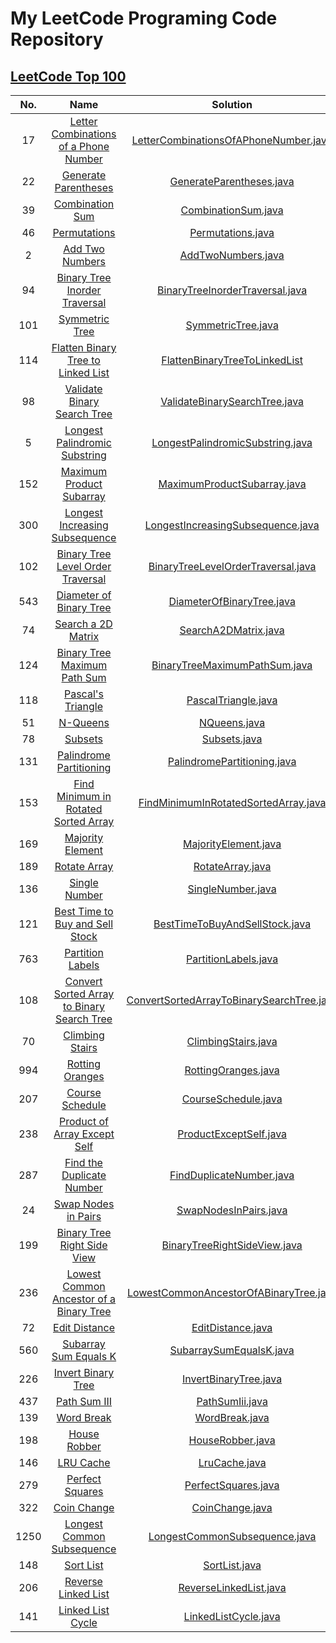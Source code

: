 # My LeetCode Programing Code Repository

## [LeetCode Top 100](https://leetcode.com/studyplan/top-100-liked/)

| No.  |                                                                Name                                                                 |                                          Solution                                          |
|:----:|:-----------------------------------------------------------------------------------------------------------------------------------:|:------------------------------------------------------------------------------------------:|
|  17  |      [Letter Combinations of a Phone Number](https://leetcode.com/problems/letter-combinations-of-a-phone-number/description/)      |     [LetterCombinationsOfAPhoneNumber.java](src/LetterCombinationsOfAPhoneNumber.java)     |
|  22  |                       [Generate Parentheses](https://leetcode.com/problems/generate-parentheses/description)                        |                  [GenerateParentheses.java](src/GenerateParentheses.java)                  |
|  39  |                            [Combination Sum](https://leetcode.com/problems/combination-sum/description)                             |                       [CombinationSum.java](src/CombinationSum.java)                       |
|  46  |                               [Permutations](https://leetcode.com/problems/permutations/description/)                               |                         [Permutations.java](src/Permutations.java)                         |
|  2   |                            [Add Two Numbers](https://leetcode.com/problems/add-two-numbers/description/)                            |                        [AddTwoNumbers.java](src/AddTwoNumbers.java)                        |
|  94  |              [Binary Tree Inorder Traversal](https://leetcode.com/problems/binary-tree-inorder-traversal/description/)              |           [BinaryTreeInorderTraversal.java](src/BinaryTreeInorderTraversal.java)           |
| 101  |                                   [Symmetric Tree](https://leetcode.com/problems/symmetric-tree/)                                   |                        [SymmetricTree.java](src/SymmetricTree.java)                        |
| 114  |         [Flatten Binary Tree to Linked List](https://leetcode.com/problems/flatten-binary-tree-to-linked-list/description/)         |          [FlattenBinaryTreeToLinkedList](src/FlattenBinaryTreeToLinkedList.java)           |
|  98  |                [Validate Binary Search Tree](https://leetcode.com/problems/validate-binary-search-tree/description/)                |             [ValidateBinarySearchTree.java](src/ValidateBinarySearchTree.java)             |
|  5   |             [Longest Palindromic Substring ](https://leetcode.com/problems/longest-palindromic-substring/description/)              |          [LongestPalindromicSubstring.java](src/LongestPalindromicSubstring.java)          |
| 152  |                  [Maximum Product Subarray ](https://leetcode.com/problems/maximum-product-subarray/description/)                   |               [MaximumProductSubarray.java](src/MaximumProductSubarray.java)               |
| 300  |             [Longest Increasing Subsequence](https://leetcode.com/problems/longest-increasing-subsequence/description)              |         [LongestIncreasingSubsequence.java](src/LongestIncreasingSubsequence.java)         |
| 102  |                [Binary Tree Level Order Traversal](https://leetcode.com/problems/binary-tree-level-order-traversal/)                |        [BinaryTreeLevelOrderTraversal.java](src/BinaryTreeLevelOrderTraversal.java)        |
| 543  |                          [Diameter of Binary Tree](https://leetcode.com/problems/diameter-of-binary-tree/)                          |                 [DiameterOfBinaryTree.java](src/DiameterOfBinaryTree.java)                 |
|  74  |                               [Search a 2D Matrix](https://leetcode.com/problems/search-a-2d-matrix/)                               |                      [SearchA2DMatrix.java](src/SearchA2DMatrix.java)                      |
| 124  |               [Binary Tree Maximum Path Sum](https://leetcode.com/problems/binary-tree-maximum-path-sum/description)                |             [BinaryTreeMaximumPathSum.java](src/BinaryTreeMaximumPathSum.java)             |
| 118  |                                [Pascal's Triangle](https://leetcode.com/problems/pascals-triangle/)                                 |                       [PascalTriangle.java](src/PascalTriangle.java)                       |
|  51  |                                   [N-Queens](https://leetcode.com/problems/n-queens/description/)                                   |                              [NQueens.java](src/NQueens.java)                              |
|  78  |                                    [Subsets](https://leetcode.com/problems/subsets/description/)                                    |                              [Subsets.java](src/Subsets.java)                              |
| 131  |                    [Palindrome Partitioning](https://leetcode.com/problems/palindrome-partitioning/description/)                    |               [PalindromePartitioning.java](src/PalindromePartitioning.java)               |
| 153  |       [Find Minimum in Rotated Sorted Array](https://leetcode.com/problems/find-minimum-in-rotated-sorted-array/description/)       |      [FindMinimumInRotatedSortedArray.java](src/FindMinimumInRotatedSortedArray.java)      |
| 169  |                           [Majority Element](https://leetcode.com/problems/majority-element/description)                            |                      [MajorityElement.java](src/MajorityElement.java)                      |
| 189  |                               [Rotate Array](https://leetcode.com/problems/rotate-array/description/)                               |                          [RotateArray.java](src/RotateArray.java)                          |
| 136  |                                    [Single Number](https://leetcode.com/problems/single-number/)                                    |                         [SingleNumber.java](src/SingleNumber.java)                         |
| 121  |            [Best Time to Buy and Sell Stock](https://leetcode.com/problems/best-time-to-buy-and-sell-stock/description/)            |            [BestTimeToBuyAndSellStock.java](src/BestTimeToBuyAndSellStock.java)            |
| 763  |                           [Partition Labels](https://leetcode.com/problems/partition-labels/description)                            |                      [PartitionLabels.java](src/PartitionLabels.java)                      |
| 108  | [Convert Sorted Array to Binary Search Tree](https://leetcode.com/problems/convert-sorted-array-to-binary-search-tree/description/) | [ConvertSortedArrayToBinarySearchTree.java](src/ConvertSortedArrayToBinarySearchTree.java) |
|  70  |                            [Climbing Stairs](https://leetcode.com/problems/climbing-stairs/description/)                            |                       [ClimbingStairs.java](src/ClimbingStairs.java)                       |
| 994  |                                  [Rotting Oranges](https://leetcode.com/problems/rotting-oranges/)                                  |                       [RottingOranges.java](src/RottingOranges.java)                       |
| 207  |                            [Course Schedule](https://leetcode.com/problems/course-schedule/description/)                            |                       [CourseSchedule.java](src/CourseSchedule.java)                       |
| 238  |                     [Product of Array Except Self](https://leetcode.com/problems/product-of-array-except-self/)                     |                    [ProductExceptSelf.java](src/ProductExceptSelf.java)                    |
| 287  |                  [Find the Duplicate Number](https://leetcode.com/problems/find-the-duplicate-number/description)                   |                  [FindDuplicateNumber.java](src/FindDuplicateNumber.java)                  |
|  24  |                        [Swap Nodes in Pairs](https://leetcode.com/problems/swap-nodes-in-pairs/description/)                        |                     [SwapNodesInPairs.java](src/SwapNodesInPairs.java)                     |
| 199  |                [Binary Tree Right Side View](https://leetcode.com/problems/binary-tree-right-side-view/description/)                |              [BinaryTreeRightSideView.java](src/BinaryTreeRightSideView.java)              |
| 236  |         [Lowest Common Ancestor of a Binary Tree  ](https://leetcode.com/problems/lowest-common-ancestor-of-a-binary-tree/)         |    [LowestCommonAncestorOfABinaryTree.java](src/LowestCommonAncestorOfABinaryTree.java)    | 
|  72  |         [Edit Distance](https://leetcode.com/problems/edit-distance/description/?envType=study-plan-v2&envId=top-100-liked)         |                         [EditDistance.java](src/EditDistance.java)                         |
| 560  |       [Subarray Sum Equals K](https://leetcode.com/problems/subarray-sum-equals-k/?envType=study-plan-v2&envId=top-100-liked)       |                   [SubarraySumEqualsK.java](src/SubarraySumEqualsK.java)                   |
| 226  |    [Invert Binary Tree](https://leetcode.com/problems/invert-binary-tree/description/?envType=study-plan-v2&envId=top-100-liked)    |                     [InvertBinaryTree.java](src/InvertBinaryTree.java)                     |
| 437  |          [Path Sum III](https://leetcode.com/problems/path-sum-iii/description/?envType=study-plan-v2&envId=top-100-liked)          |                           [PathSumIii.java](src/PathSumIii.java)                           |
| 139  |                  [Word Break](https://leetcode.com/problems/word-break/?envType=study-plan-v2&envId=top-100-liked)                  |                            [WordBreak.java](src/WordBreak.java)                            |
| 198  |          [House Robber](https://leetcode.com/problems/house-robber/description/?envType=study-plan-v2&envId=top-100-liked)          |                          [HouseRobber.java](src/HouseRobber.java)                          |
| 146  |                                  [LRU Cache](https://leetcode.com/problems/lru-cache/description/)                                  |                             [LruCache.java](src/LruCache.java)                             |
| 279  |             [Perfect Squares](https://leetcode.com/problems/perfect-squares/?envType=study-plan-v2&envId=top-100-liked)             |                       [PerfectSquares.java](src/PerfectSquares.java)                       |
| 322  |                 [Coin Change](https://leetcode.com/problems/coin-change/?envType=study-plan-v2&envId=top-100-liked)                 |                           [CoinChange.java](src/CoinChange.java)                           |
| 1250 |  [Longest Common Subsequence](https://leetcode.com/problems/longest-common-subsequence/?envType=study-plan-v2&envId=top-100-liked)  |             [LongestCommonSubsequence.java](src/LongestCommonSubsequence.java)             |
| 148  |             [Sort List](https://leetcode.com/problems/sort-list/description/?envType=study-plan-v2&envId=top-100-liked)             |                             [SortList.java](src/SortList.java)                             |
| 206  |   [Reverse Linked List](https://leetcode.com/problems/reverse-linked-list/description/?envType=study-plan-v2&envId=top-100-liked)   |                    [ReverseLinkedList.java](src/ReverseLinkedList.java)                    |
| 141  |           [Linked List Cycle](https://leetcode.com/problems/linked-list-cycle/?envType=study-plan-v2&envId=top-100-liked)           |                      [LinkedListCycle.java](src/LinkedListCycle.java)                      |